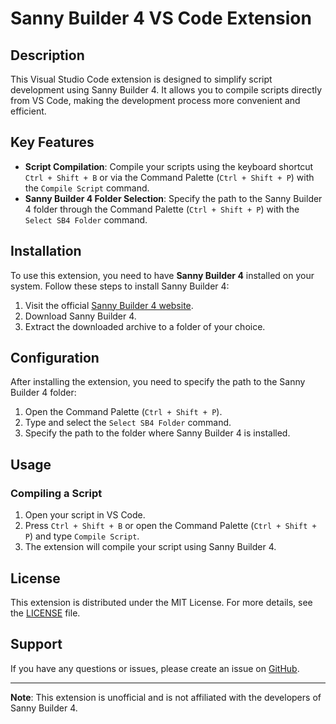 # Sanny Builder 4 VS Code Extension

## Description

This Visual Studio Code extension is designed to simplify script development using Sanny Builder 4. It allows you to compile scripts directly from VS Code, making the development process more convenient and efficient.

## Key Features

- **Script Compilation**: Compile your scripts using the keyboard shortcut `Ctrl + Shift + B` or via the Command Palette (`Ctrl + Shift + P`) with the `Compile Script` command.
- **Sanny Builder 4 Folder Selection**: Specify the path to the Sanny Builder 4 folder through the Command Palette (`Ctrl + Shift + P`) with the `Select SB4 Folder` command.

## Installation

To use this extension, you need to have **Sanny Builder 4** installed on your system. Follow these steps to install Sanny Builder 4:

1. Visit the official [Sanny Builder 4 website](https://sannybuilder.com/).
2. Download Sanny Builder 4.
3. Extract the downloaded archive to a folder of your choice.

## Configuration

After installing the extension, you need to specify the path to the Sanny Builder 4 folder:

1. Open the Command Palette (`Ctrl + Shift + P`).
2. Type and select the `Select SB4 Folder` command.
3. Specify the path to the folder where Sanny Builder 4 is installed.

## Usage

### Compiling a Script

1. Open your script in VS Code.
2. Press `Ctrl + Shift + B` or open the Command Palette (`Ctrl + Shift + P`) and type `Compile Script`.
3. The extension will compile your script using Sanny Builder 4.

## License

This extension is distributed under the MIT License. For more details, see the [LICENSE](LICENSE) file.

## Support

If you have any questions or issues, please create an issue on [GitHub](https://github.com/NoPressF/sb4-vscode/issues).

---

**Note**: This extension is unofficial and is not affiliated with the developers of Sanny Builder 4.